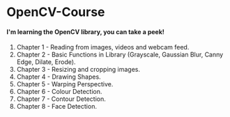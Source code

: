 # OpenCV-Course
#### I'm learning the OpenCV library, you can take a peek!

1. Chapter 1 - Reading from images, videos and webcam feed.
2. Chapter 2 - Basic Functions in Library (Grayscale, Gaussian Blur, Canny Edge, Dilate, Erode).
3. Chapter 3 - Resizing and cropping images.
4. Chapter 4 - Drawing Shapes.
5. Chapter 5 - Warping Perspective.
6. Chapter 6 - Colour Detection.
7. Chapter 7 - Contour Detection.
8. Chapter 8 - Face Detection.

